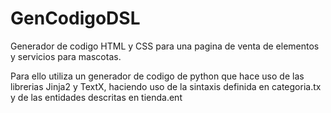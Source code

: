 # GenCodigoDSL
Generador de codigo HTML y CSS para una pagina de venta de elementos y servicios para mascotas.

Para ello utiliza un generador de codigo de python que hace uso de las librerias Jinja2 y TextX, haciendo uso de la sintaxis definida en categoria.tx y de las entidades descritas en tienda.ent
